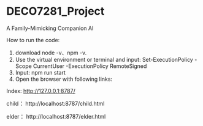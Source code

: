# DECO7281_Project
A Family-Mimicking Companion AI


How to run the code: 
1. download node -v、npm -v.
2. Use the virtual environment or terminal and input: Set-ExecutionPolicy -Scope CurrentUser -ExecutionPolicy RemoteSigned
3. Input: npm run start
4. Open the browser with following links:
   
Index: 
http://127.0.0.1:8787/

child：
http://localhost:8787/child.html

elder：
http://localhost:8787/elder.html
